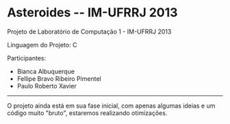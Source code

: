 Asteroides -- IM-UFRRJ 2013
==========

Projeto de Laboratório de Computação 1 - IM-UFRRJ 2013

Linguagem do Projeto: C

Participantes:
   - Bianca Albuquerque
   - Fellipe Bravo Ribeiro Pimentel
   - Paulo Roberto Xavier

-------------------------------------------------------------

 O projeto ainda está em sua fase inicial, com apenas algumas ideias
e um código muito "bruto", estaremos realizando otimizações.
